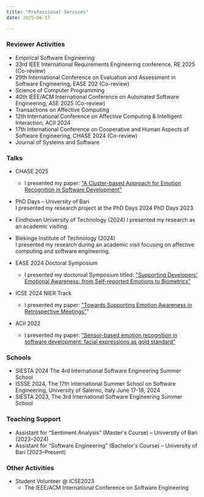 ```yaml
---
title: "Professional Services"
date: 2025-06-17

---
```


### Reviewer Activities

- Empirical Software Engineering
- 33rd IEEE International Requirements Engineering conference, RE 2025 (Co-review)
- 29th International Conference on Evaluation and Assessment in Software Engineering, EASE 202 (Co-review)
- Science of Computer Programming
- 40th IEEE/ACM International Conference on Automated Software Engineering, ASE 2025 (Co-review)
- Transactions on Affective Computing
- 12th International Conference on Affective Computing & Intelligent Interaction, ACII 2024
- 17th International Conference on Cooperative and Human Aspects of Software Engineering, CHASE 2024 (Co-review)
- Journal of Systems and Software


### Talks

- CHASE 2025 
  - I presented my paper: ["A Cluster-based Approach for Emotion Recognition in Software Development"](https://ieeexplore.ieee.org/stamp/stamp.jsp?arnumber=11024464)

- PhD Days – University of Bari  
  I presented my research project at the PhD Days 2024 
  PhD Days 2023.

- Eindhoven University of Technology (2024)
  I presented my research as an academic visiting.

- Blekinge Institute of Technology (2024)  
  I presented my research during an academic visit focusing on affective computing and software engineering.

- EASE 2024 Doctoral Symposium 
  - I presented my doctoroal Symposium titled: ["Supporting Developers’ Emotional Awareness: from Self-reported Emotions to Biometrics"](https://dl.acm.org/doi/pdf/10.1145/3661167.3661209)
- ICSE 2024 NIER Track
  - I presented my paper: ["Towards Supporting Emotion Awareness in Retrospective Meetings"](https://ieeexplore.ieee.org/stamp/stamp.jsp?arnumber=10173895)"
- ACII 2022
  - I presented my paper: ["Sensor-based emotion recognition in software development: facial expressions as gold standard"](https://ieeexplore.ieee.org/stamp/stamp.jsp?arnumber=9953808)


  
### Schools 

  - SIESTA 2024 The 4rd International Software Engineering Summer School 
  - ISSSE 2024, The 17th International Summer School on Software Engineering, University of Salerno, Italy June 17-18, 2024 
  - SIESTA 2023, The 3rd International Software Engineering Summer School

### Teaching Support

- Assistant for “Sentiment Analysis” (Master's Course) – University of Bari (2023–2024)  
- Assistant for “Software Engineering” (Bachelor's Course) – University of Bari (2023–Present)

### Other Activities

 - Student Volunteer @ ICSE2023
   - The IEEE/ACM International Conference on Software Engineering
